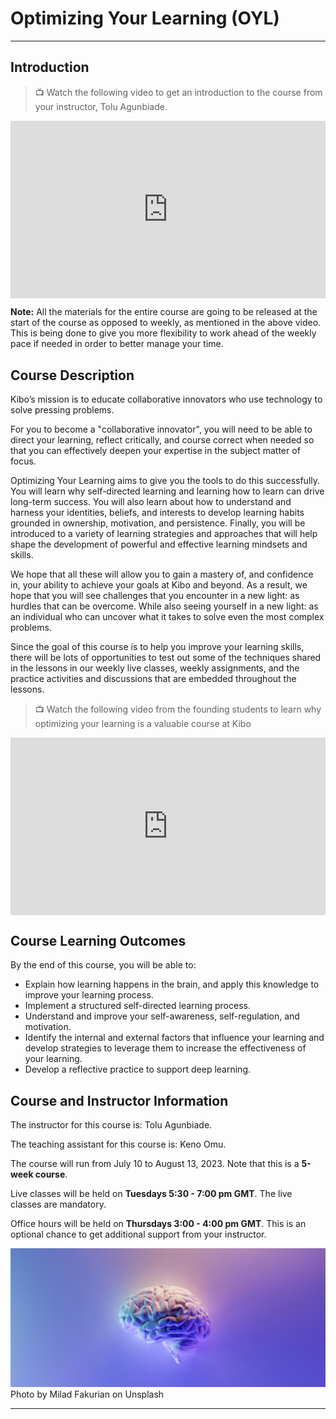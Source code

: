 # Optimizing Your Learning (OYL)

---

## Introduction

> 📺 Watch the following video to get an introduction to the course from your instructor, Tolu Agunbiade.

<div style="position: relative; padding-bottom: 56.25%; height: 0;"><iframe src="https://www.youtube.com/embed/P6MpEJx_MLk" title="YouTube video player" frameborder="0" allow="accelerometer; autoplay; clipboard-write; encrypted-media; gyroscope; picture-in-picture" allowfullscreen style="position: absolute; top: 0; left: 0; width: 100%; height: 100%;"></iframe></div>

**Note:** All the materials for the entire course are going to be released at the start of the course as opposed to weekly, as mentioned in the above video. This is being done to give you more flexibility to work ahead of the weekly pace if needed in order to better manage your time.

## Course Description

Kibo’s mission is to educate collaborative innovators who use technology to solve pressing problems. 

For you to become a "collaborative innovator", you will need to be able to direct your learning, reflect critically, and course correct when needed so that you can effectively deepen your expertise in the subject matter of focus. 

Optimizing Your Learning aims to give you the tools to do this successfully. You will learn why self-directed learning and learning how to learn can drive long-term success. You will also learn about how to understand and harness your identities, beliefs, and interests to develop learning habits grounded in ownership, motivation, and persistence. Finally, you will be introduced to a variety of learning strategies and approaches that will help shape the development of powerful and effective learning mindsets and skills. 

We hope that all these will allow you to gain a mastery of, and confidence in, your ability to achieve your goals at Kibo and beyond. As a result, we hope that you will see challenges that you encounter in a new light: as hurdles that can be overcome. While also seeing yourself in a new light: as an individual who can uncover what it takes to solve even the most complex problems. 

Since the goal of this course is to help you improve your learning skills, there will be lots of opportunities to test out some of the techniques shared in the lessons in our weekly live classes, weekly assignments, and the practice activities and discussions that are embedded throughout the lessons.

> 📺 Watch the following video from the founding students to learn why optimizing your learning is a valuable course at Kibo

<div style="position: relative; padding-bottom: 56.25%; height: 0;"><iframe src="https://www.youtube.com/embed/nY-Jevu4I3g" title="YouTube video player" frameborder="0" allow="accelerometer; autoplay; clipboard-write; encrypted-media; gyroscope; picture-in-picture" allowfullscreen style="position: absolute; top: 0; left: 0; width: 100%; height: 100%;"></iframe></div>

## Course Learning Outcomes

By the end of this course, you will be able to:

- Explain how learning happens in the brain, and apply this knowledge to improve your learning process.
- Implement a structured self-directed learning process.
- Understand and improve your self-awareness, self-regulation, and motivation.
- Identify the internal and external factors that influence your learning and develop strategies to leverage them to increase the effectiveness of your learning.
- Develop a reflective practice to support deep learning.

## Course and Instructor Information

The instructor for this course is: Tolu Agunbiade.

The teaching assistant for this course is: Keno Omu.

The course will run from July 10 to August 13, 2023. Note that this is a **5-week course**.

Live classes will be held on **Tuesdays 5:30 - 7:00 pm GMT**. The live classes are mandatory.

Office hours will be held on **Thursdays 3:00 - 4:00 pm GMT**. This is an optional chance to get additional support from your instructor.

![brain](./brain.jpeg)
Photo by Milad Fakurian on Unsplash

---
